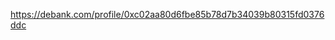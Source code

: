 https://debank.com/profile/0xc02aa80d6fbe85b78d7b34039b80315fd0376ddc

<!-- Auto-update: 2025-10-06T08:36:59.329288 -->
